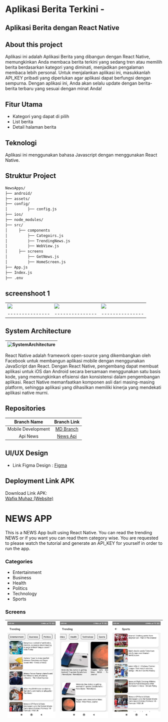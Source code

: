 # Aplikasi Berita Terkini - 

## Aplikasi Berita dengan React Native

## About this project

Aplikasi ini adalah Aplikasi Berita yang dibangun dengan React Native, memungkinkan Anda membaca berita terkini yang sedang tren atau memilih berita berdasarkan kategori yang diminati, menjadikan pengalaman membaca lebih personal. Untuk menjalankan aplikasi ini, masukkanlah API_KEY pribadi yang diperlukan agar aplikasi dapat berfungsi dengan sempurna. Dengan aplikasi ini, Anda akan selalu update dengan berita-berita terbaru yang sesuai dengan minat Anda! 


## Fitur Utama

- Kategori yang dapat di pilih
- List berita
- Detail halaman berita

## Teknologi 

Aplikasi ini menggunakan bahasa Javascript dengan menggunakan React Native.

## Struktur Project

```bash
NewsApps/
├── android/
├── assets/
├── config/
│         ├── config.js
├── ios/
├── node_modules/
├── src/
│     ├── components
│         ├── Categoirs.js
│         ├── TrendingNews.js
│         ├── WebView.js
│     ├── screens
│         ├── GetNews.js
│         ├── HomeScreen.js
├── App.js
├── Index.js
├── .env
```


## screenshoot 1

|  |  |  | 
| --------------- | --------------- | --------------- | 
| ![](https://github.com/wafiqmuhaz/NewsApps/blob/main/assets/1na.jpeg)   | ![](https://github.com/wafiqmuhaz/NewsApps/blob/main/assets/2na.jpeg)   | ![](https://github.com/wafiqmuhaz/NewsApps/blob/main/assets/3na.jpeg)  | 
| --------------- | --------------- | --------------- | 


## System Architecture
|    ![SystemArchitecture](https://reactnative.dev/img/header_logo.svg)     | 
| :----------------: | 




React Native adalah framework open-source yang dikembangkan oleh Facebook untuk membangun aplikasi mobile dengan menggunakan JavaScript dan React. Dengan React Native, pengembang dapat membuat aplikasi untuk iOS dan Android secara bersamaan menggunakan satu basis kode, yang memungkinkan efisiensi dan konsistensi dalam pengembangan aplikasi. React Native memanfaatkan komponen asli dari masing-masing platform, sehingga aplikasi yang dihasilkan memiliki kinerja yang mendekati aplikasi native murni.


## Repositories

|    Branch Name     |                                      Branch Link                                                                    |
| :----------------: | :-----------------------------------------------------------------------------------------------------------------: |
| Mobile Development | [MD Branch](https://github.com/wafiqmuhaz/NewsApps)                                                                 |
| Api News           | [News Api](https://newsapi.org/)                                                                 |

## UI/UX Design

- Link Figma Design : [Figma](https://wafiqmuhaz.netlify.app/)



## Deployment Link APK

Download Link APK:<br>
[Wafiq Muhaz (Website)](https://wafiqmuhaz.netlify.app/)


# NEWS APP
This is a NEWS App built using React Native. You can read the trending NEWS or if you want you can read them category wise. You are requested to please watch the tutorial and generate an API_KEY for yourself in order to run the app.

### Categories
- Entertainment
- Business 
- Health
- Politics
- Technology
- Sports

### Screens

| ![](assets/Screenshots(1).jpeg) | ![](assets/Screenshots(2).jpeg) | ![](assets/Screenshots(3).jpeg) |
| :-------------: | :-------------: | :-------------:  |
